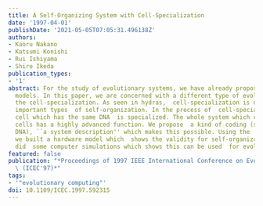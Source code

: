 ```yaml
---
title: A Self-Organizing System with Cell-Specialization
date: '1997-04-01'
publishDate: '2021-05-05T07:05:31.496138Z'
authors:
- Kaoru Nakano
- Katsumi Konishi
- Rui Ishiyama
- Shiro Ikeda
publication_types:
- '1'
abstract: For the study of evolutionary systems, we have already proposed several
  models. In this paper, we are concerned with a different type of evolutionary system,
  the cell-specialization. As seen in hydras,  cell-specialization is one of the very
  important types  of self-organization. In the process of  cell-specialization, each
  cell which has the same DNA  is specialized. The whole system which consists of  these
  cells has a highly advanced function. We propose  a kind of coding (something like
  DNA), ``a system description'' which makes this possible. Using the  system description,
  we built a hardware model which  shows the validity for self-organization, and also
  did  some computer simulations which shows this can be used  for evolutionary systems.
featured: false
publication: "*Proceedings of 1997 IEEE International Conference on Evolutionary Computing\
  \ (ICEC'97)*"
tags:
- '"evolutionary computing"'
doi: 10.1109/ICEC.1997.592315
---
```

